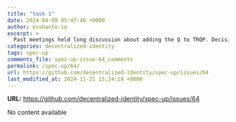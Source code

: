 ```yaml
---
title: "task 1"
date: 2024-04-09 05:47:46 +0000
author: essbante-io
excerpt: >
  Past meetings held long discussion about adding the Q to TRQP. Decision was made in past. I can't find the notes. 
categories: decentralized-identity
tags: spec-up
comments_file: spec-up-issue-64_comments
permalink: /spec-up/64/
url: https://github.com/decentralized-identity/spec-up/issues/64
last_modified_at: 2024-11-21 15:24:18 +0000
---
```



**URL:** https://github.com/decentralized-identity/spec-up/issues/64

No content available